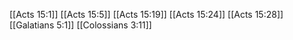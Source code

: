 [[Acts 15:1]]
[[Acts 15:5]]
[[Acts 15:19]]
[[Acts 15:24]]
[[Acts 15:28]]
[[Galatians 5:1]]
[[Colossians 3:11]]
